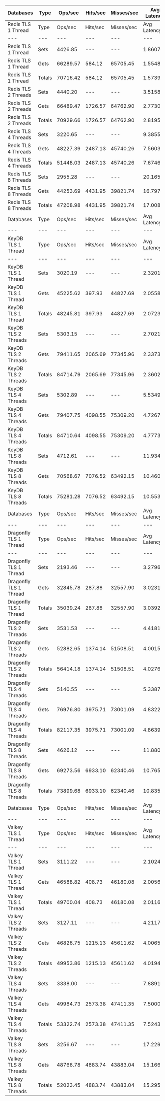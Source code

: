 | Databases | Type | Ops/sec | Hits/sec | Misses/sec | Avg Latency | p50 Latency | p99 Latency | p99.9 Latency | KB/sec |
| --- | --- | --- | --- | --- | --- | --- | --- | --- | --- |
| Redis TLS 1 Thread | Type | Ops/sec | Hits/sec | Misses/sec | Avg Latency | p50 Latency | p99 Latency | p99.9 Latency | KB/sec |
| --- | --- | --- | --- | --- | --- | --- | --- | --- | --- |
Redis TLS 1 Thread | Sets | 4426.85 | --- | --- | 1.86071 | 1.50300 | 3.26300 | 121.34300 | 2420.24 |
Redis TLS 1 Thread | Gets | 66289.57 | 584.12 | 65705.45 | 1.55480 | 1.49500 | 3.16700 | 3.61500 | 2872.92 |
Redis TLS 1 Thread | Totals | 70716.42 | 584.12 | 65705.45 | 1.57395 | 1.49500 | 3.18300 | 3.64700 | 5293.16 |
Redis TLS 2 Threads | Sets | 4440.20 | --- | --- | 3.51584 | 2.78300 | 3.83900 | 276.47900 | 2427.54 |
Redis TLS 2 Threads | Gets | 66489.47 | 1726.57 | 64762.90 | 2.77301 | 2.76700 | 3.72700 | 4.70300 | 3455.29 |
Redis TLS 2 Threads | Totals | 70929.66 | 1726.57 | 64762.90 | 2.81951 | 2.76700 | 3.72700 | 4.79900 | 5882.83 |
Redis TLS 4 Threads | Sets | 3220.65 | --- | --- | 9.38554 | 7.64700 | 12.15900 | 659.45500 | 1760.79 |
Redis TLS 4 Threads | Gets | 48227.39 | 2487.13 | 45740.26 | 7.56034 | 7.55100 | 12.03100 | 12.92700 | 3127.27 |
Redis TLS 4 Threads | Totals | 51448.03 | 2487.13 | 45740.26 | 7.67460 | 7.58300 | 12.03100 | 13.05500 | 4888.06 |
Redis TLS 8 Threads | Sets | 2955.28 | --- | --- | 20.16586 | 16.76700 | 27.77500 | 1392.63900 | 1615.71 |
Redis TLS 8 Threads | Gets | 44253.69 | 4431.95 | 39821.74 | 16.79749 | 16.76700 | 27.13500 | 29.43900 | 3950.77 |
Redis TLS 8 Threads | Totals | 47208.98 | 4431.95 | 39821.74 | 17.00835 | 16.76700 | 27.26300 | 29.69500 | 5566.49 |
| Databases | Type | Ops/sec | Hits/sec | Misses/sec | Avg Latency | p50 Latency | p99 Latency | p99.9 Latency | KB/sec |
| --- | --- | --- | --- | --- | --- | --- | --- | --- | --- |
| KeyDB TLS 1 Thread | Type | Ops/sec | Hits/sec | Misses/sec | Avg Latency | p50 Latency | p99 Latency | p99.9 Latency | KB/sec |
| --- | --- | --- | --- | --- | --- | --- | --- | --- | --- |
KeyDB TLS 1 Thread | Sets | 3020.19 | --- | --- | 2.32014 | 2.07900 | 3.34300 | 100.86300 | 1651.19 |
KeyDB TLS 1 Thread | Gets | 45225.62 | 397.93 | 44827.69 | 2.05583 | 2.07900 | 3.21500 | 3.99900 | 1959.74 |
KeyDB TLS 1 Thread | Totals | 48245.81 | 397.93 | 44827.69 | 2.07237 | 2.07900 | 3.21500 | 4.06300 | 3610.93 |
KeyDB TLS 2 Threads | Sets | 5303.15 | --- | --- | 2.70215 | 2.15900 | 5.18300 | 160.76700 | 2899.34 |
KeyDB TLS 2 Threads | Gets | 79411.65 | 2065.69 | 77345.96 | 2.33739 | 2.15900 | 4.89500 | 6.33500 | 4128.61 |
KeyDB TLS 2 Threads | Totals | 84714.79 | 2065.69 | 77345.96 | 2.36022 | 2.15900 | 4.92700 | 6.46300 | 7027.95 |
KeyDB TLS 4 Threads | Sets | 5302.89 | --- | --- | 5.53499 | 4.63900 | 10.36700 | 342.01500 | 2899.20 |
KeyDB TLS 4 Threads | Gets | 79407.75 | 4098.55 | 75309.20 | 4.72670 | 4.63900 | 9.91900 | 12.28700 | 5150.86 |
KeyDB TLS 4 Threads | Totals | 84710.64 | 4098.55 | 75309.20 | 4.77730 | 4.63900 | 9.91900 | 12.47900 | 8050.06 |
KeyDB TLS 8 Threads | Sets | 4712.61 | --- | --- | 11.93468 | 10.23900 | 22.65500 | 614.39900 | 2576.48 |
KeyDB TLS 8 Threads | Gets | 70568.67 | 7076.52 | 63492.15 | 10.46091 | 10.17500 | 21.88700 | 27.90300 | 6304.66 |
KeyDB TLS 8 Threads | Totals | 75281.28 | 7076.52 | 63492.15 | 10.55317 | 10.17500 | 21.88700 | 28.67100 | 8881.14 |
| Databases | Type | Ops/sec | Hits/sec | Misses/sec | Avg Latency | p50 Latency | p99 Latency | p99.9 Latency | KB/sec |
| --- | --- | --- | --- | --- | --- | --- | --- | --- | --- |
| Dragonfly TLS 1 Thread | Type | Ops/sec | Hits/sec | Misses/sec | Avg Latency | p50 Latency | p99 Latency | p99.9 Latency | KB/sec |
| --- | --- | --- | --- | --- | --- | --- | --- | --- | --- |
Dragonfly TLS 1 Thread | Sets | 2193.46 | --- | --- | 3.27962 | 2.99100 | 6.71900 | 109.56700 | 1199.20 |
Dragonfly TLS 1 Thread | Gets | 32845.78 | 287.88 | 32557.90 | 3.02315 | 2.97500 | 6.62300 | 7.16700 | 1422.73 |
Dragonfly TLS 1 Thread | Totals | 35039.24 | 287.88 | 32557.90 | 3.03921 | 2.97500 | 6.62300 | 7.19900 | 2621.93 |
Dragonfly TLS 2 Threads | Sets | 3531.53 | --- | --- | 4.41810 | 3.93500 | 9.15100 | 165.88700 | 1930.76 |
Dragonfly TLS 2 Threads | Gets | 52882.65 | 1374.14 | 51508.51 | 4.00154 | 3.93500 | 8.95900 | 10.55900 | 2748.63 |
Dragonfly TLS 2 Threads | Totals | 56414.18 | 1374.14 | 51508.51 | 4.02761 | 3.93500 | 8.95900 | 10.75100 | 4679.39 |
Dragonfly TLS 4 Threads | Sets | 5140.55 | --- | --- | 5.33871 | 4.95900 | 11.26300 | 203.77500 | 2810.44 |
Dragonfly TLS 4 Threads | Gets | 76976.80 | 3975.71 | 73001.09 | 4.83221 | 4.95900 | 10.81500 | 13.69500 | 4994.50 |
Dragonfly TLS 4 Threads | Totals | 82117.35 | 3975.71 | 73001.09 | 4.86392 | 4.95900 | 10.81500 | 13.95100 | 7804.94 |
Dragonfly TLS 8 Threads | Sets | 4626.12 | --- | --- | 11.88056 | 10.87900 | 27.13500 | 477.18300 | 2529.19 |
Dragonfly TLS 8 Threads | Gets | 69273.56 | 6933.10 | 62340.46 | 10.76587 | 10.81500 | 25.98300 | 37.37500 | 6182.14 |
Dragonfly TLS 8 Threads | Totals | 73899.68 | 6933.10 | 62340.46 | 10.83565 | 10.81500 | 26.11100 | 38.91100 | 8711.34 |
| Databases | Type | Ops/sec | Hits/sec | Misses/sec | Avg Latency | p50 Latency | p99 Latency | p99.9 Latency | KB/sec |
| --- | --- | --- | --- | --- | --- | --- | --- | --- | --- |
| Valkey TLS 1 Thread | Type | Ops/sec | Hits/sec | Misses/sec | Avg Latency | p50 Latency | p99 Latency | p99.9 Latency | KB/sec |
| --- | --- | --- | --- | --- | --- | --- | --- | --- | --- |
Valkey TLS 1 Thread | Sets | 3111.22 | --- | --- | 2.10242 | 1.92700 | 3.34300 | 45.82300 | 1700.96 |
Valkey TLS 1 Thread | Gets | 46588.82 | 408.73 | 46180.08 | 2.00560 | 1.92700 | 3.29500 | 4.79900 | 2018.21 |
Valkey TLS 1 Thread | Totals | 49700.04 | 408.73 | 46180.08 | 2.01166 | 1.92700 | 3.29500 | 4.86300 | 3719.17 |
Valkey TLS 2 Threads | Sets | 3127.11 | --- | --- | 4.21178 | 3.71100 | 8.51100 | 98.30300 | 1709.65 |
Valkey TLS 2 Threads | Gets | 46826.75 | 1215.13 | 45611.62 | 4.00658 | 3.71100 | 8.09500 | 9.59900 | 2433.04 |
Valkey TLS 2 Threads | Totals | 49953.86 | 1215.13 | 45611.62 | 4.01942 | 3.71100 | 8.12700 | 9.72700 | 4142.69 |
Valkey TLS 4 Threads | Sets | 3338.00 | --- | --- | 7.88910 | 7.58300 | 9.72700 | 175.10300 | 1824.96 |
Valkey TLS 4 Threads | Gets | 49984.73 | 2573.38 | 47411.35 | 7.50003 | 7.51900 | 9.27900 | 10.81500 | 3239.02 |
Valkey TLS 4 Threads | Totals | 53322.74 | 2573.38 | 47411.35 | 7.52438 | 7.51900 | 9.27900 | 10.94300 | 5063.98 |
Valkey TLS 8 Threads | Sets | 3256.67 | --- | --- | 17.22960 | 15.35900 | 18.17500 | 761.85500 | 1780.49 |
Valkey TLS 8 Threads | Gets | 48766.78 | 4883.74 | 43883.04 | 15.16622 | 15.03900 | 18.30300 | 22.27100 | 4353.58 |
Valkey TLS 8 Threads | Totals | 52023.45 | 4883.74 | 43883.04 | 15.29539 | 15.03900 | 18.30300 | 22.52700 | 6134.07 |
